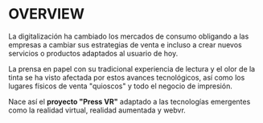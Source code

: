 # OVERVIEW

La digitalización ha cambiado los mercados de consumo obligando a las empresas a cambiar sus estrategias de venta e incluso a crear nuevos servicios o productos adaptados al usuario de hoy.

La prensa en papel con su tradicional experiencia de lectura y el olor de la tinta se ha visto afectada por estos avances tecnológicos, así como los lugares físicos de venta "quioscos" y todo el negocio de impresión. 

Nace así el **proyecto "Press VR"** adaptado a las tecnologías emergentes como la realidad virtual, realidad aumentada y webvr.





